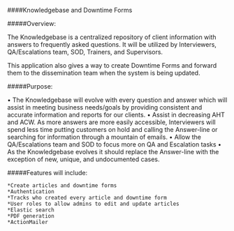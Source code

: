 ####Knowledgebase and Downtime Forms

#####Overview:

The Knowledgebase is a centralized repository of client information with answers to frequently asked questions.  It will be utilized by Interviewers, QA/Escalations team, SOD, Trainers, and Supervisors.

This application also gives a way to create Downtime Forms and forward them to the dissemination team when the system is being updated.

#####Purpose:

  • The Knowledgebase will evolve with every question and answer which will assist in meeting business needs/goals by providing consistent and accurate information and reports for our clients.
  • Assist in decreasing AHT and ACW. As more answers are more easily accessible, Interviewers will spend less time putting customers on hold and calling the Answer-line or searching for information through a mountain of emails.
  • Allow the QA/Escalations team and SOD to focus more on QA and Escalation tasks
  • As the Knowledgebase evolves it should replace the Answer-line with the exception of new, unique, and undocumented cases.


#####Features will include:

    *Create articles and downtime forms
    *Authentication
    *Tracks who created every article and downtime form
    *User roles to allow admins to edit and update articles
    *Elastic search
    *PDF generation
    *ActionMailer